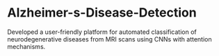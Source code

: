 # Alzheimer-s-Disease-Detection
Developed a user-friendly platform for automated classification of neurodegenerative diseases from MRI scans using CNNs with attention mechanisms.
